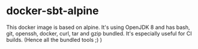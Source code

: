 # docker-sbt-alpine

This docker image is based on alpine. It's using OpenJDK 8 and has bash, git, openssh, docker, curl, tar and gzip bundled.
It's especially useful for CI builds. (Hence all the bundled tools ;) )
